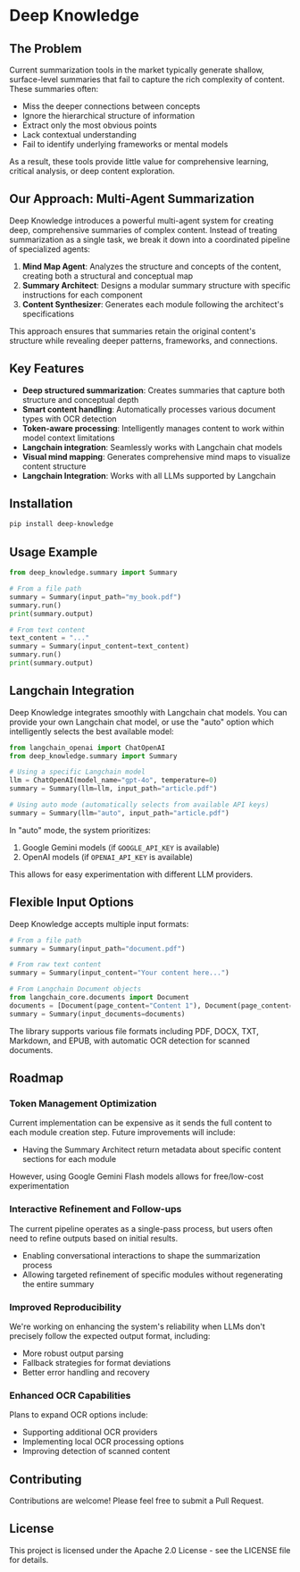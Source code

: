 # Deep Knowledge

## The Problem

Current summarization tools in the market typically generate shallow, surface-level summaries that fail to capture the rich complexity of content. These summaries often:

- Miss the deeper connections between concepts
- Ignore the hierarchical structure of information
- Extract only the most obvious points
- Lack contextual understanding
- Fail to identify underlying frameworks or mental models

As a result, these tools provide little value for comprehensive learning, critical analysis, or deep content exploration.

## Our Approach: Multi-Agent Summarization

Deep Knowledge introduces a powerful multi-agent system for creating deep, comprehensive summaries of complex content. Instead of treating summarization as a single task, we break it down into a coordinated pipeline of specialized agents:

1. **Mind Map Agent**: Analyzes the structure and concepts of the content, creating both a structural and conceptual map
2. **Summary Architect**: Designs a modular summary structure with specific instructions for each component
3. **Content Synthesizer**: Generates each module following the architect's specifications

This approach ensures that summaries retain the original content's structure while revealing deeper patterns, frameworks, and connections.

## Key Features

- **Deep structured summarization**: Creates summaries that capture both structure and conceptual depth
- **Smart content handling**: Automatically processes various document types with OCR detection
- **Token-aware processing**: Intelligently manages content to work within model context limitations
- **Langchain integration**: Seamlessly works with Langchain chat models
- **Visual mind mapping**: Generates comprehensive mind maps to visualize content structure
- **Langchain Integration**: Works with all LLMs supported by Langchain

## Installation

```bash
pip install deep-knowledge
```

## Usage Example

```python
from deep_knowledge.summary import Summary

# From a file path
summary = Summary(input_path="my_book.pdf")
summary.run()
print(summary.output)

# From text content
text_content = "..."
summary = Summary(input_content=text_content)
summary.run()
print(summary.output)
```

## Langchain Integration

Deep Knowledge integrates smoothly with Langchain chat models. You can provide your own Langchain chat model, or use the "auto" option which intelligently selects the best available model:

```python
from langchain_openai import ChatOpenAI
from deep_knowledge.summary import Summary

# Using a specific Langchain model
llm = ChatOpenAI(model_name="gpt-4o", temperature=0)
summary = Summary(llm=llm, input_path="article.pdf")

# Using auto mode (automatically selects from available API keys)
summary = Summary(llm="auto", input_path="article.pdf")
```

In "auto" mode, the system prioritizes:
1. Google Gemini models (if `GOOGLE_API_KEY` is available)
2. OpenAI models (if `OPENAI_API_KEY` is available)

This allows for easy experimentation with different LLM providers.

## Flexible Input Options

Deep Knowledge accepts multiple input formats:

```python
# From a file path
summary = Summary(input_path="document.pdf")

# From raw text content
summary = Summary(input_content="Your content here...")

# From Langchain Document objects
from langchain_core.documents import Document
documents = [Document(page_content="Content 1"), Document(page_content="Content 2")]
summary = Summary(input_documents=documents)
```

The library supports various file formats including PDF, DOCX, TXT, Markdown, and EPUB, with automatic OCR detection for scanned documents.

## Roadmap

### Token Management Optimization
Current implementation can be expensive as it sends the full content to each module creation step. Future improvements will include:
- Having the Summary Architect return metadata about specific content sections for each module

However, using Google Gemini Flash models allows for free/low-cost experimentation

### Interactive Refinement and Follow-ups
The current pipeline operates as a single-pass process, but users often need to refine outputs based on initial results.
- Enabling conversational interactions to shape the summarization process
- Allowing targeted refinement of specific modules without regenerating the entire summary

### Improved Reproducibility
We're working on enhancing the system's reliability when LLMs don't precisely follow the expected output format, including:
- More robust output parsing
- Fallback strategies for format deviations
- Better error handling and recovery

### Enhanced OCR Capabilities
Plans to expand OCR options include:
- Supporting additional OCR providers
- Implementing local OCR processing options
- Improving detection of scanned content

## Contributing

Contributions are welcome! Please feel free to submit a Pull Request.

## License

This project is licensed under the Apache 2.0 License - see the LICENSE file for details.

